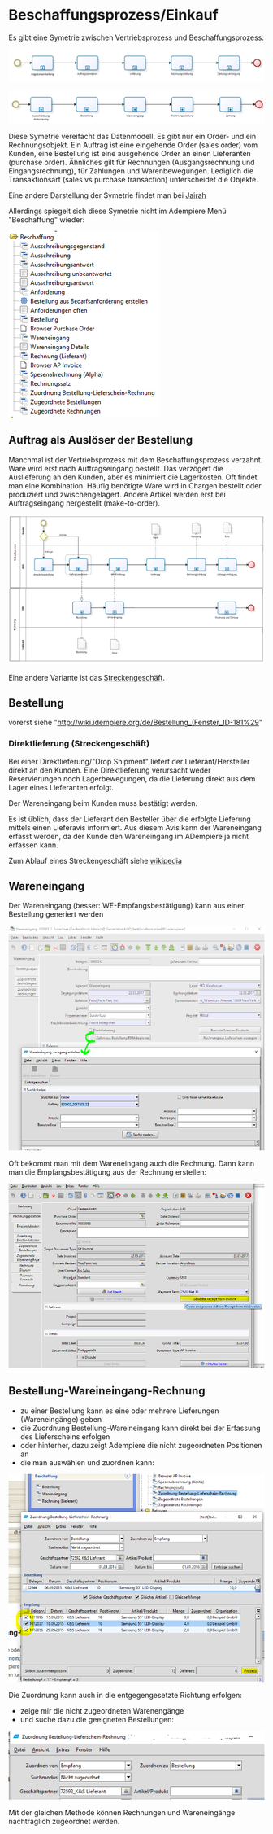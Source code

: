 # Beschaffungsprozess/Einkauf

Es gibt eine Symetrie zwischen Vertriebsprozess und Beschaffungsprozess:

![](../.gitbook/assets/process-sales.PNG)

![](../.gitbook/assets/process-purchase.PNG)

Diese Symetrie vereifacht das Datenmodell. Es gibt nur ein Order- und ein Rechnungsobjekt. Ein Auftrag ist eine eingehende Order (sales order) vom Kunden, eine Bestellung ist eine ausgehende Order an einen Lieferanten (purchase order). Ähnliches gilt für Rechnungen (Ausgangsrechnung und Eingangsrechnung), für Zahlungen und Warenbewegungen. Lediglich die Transaktionsart (sales vs purchase transaction) unterscheidet die Objekte.

Eine andere Darstellung der Symetrie findet man bei [Jairah](http://wiki.adempiere.net/User:Jairah#ADempiere_Transaction_Flow_with_Accounting_Postings)

Allerdings spiegelt sich diese Symetrie nicht im Adempiere Menü "Beschaffung" wieder:

![](../.gitbook/assets/menu-purchase-de.PNG) 

## Auftrag als Auslöser der Bestellung

Manchmal ist der Vertriebsprozess mit dem Beschaffungsprozess verzahnt. Ware wird erst nach Auftragseingang bestellt. Das verzögert die Auslieferung an den Kunden, aber es minimiert die Lagerkosten. Oft findet man eine Kombination. Häufig benötigte Ware wird in Chargen bestellt oder produziert und zwischengelagert. Andere Artikel werden erst bei Auftragseingang hergestellt (make-to-order). 

![](../.gitbook/assets/sales+po.PNG)

Eine andere Variante ist das [Streckengeschäft](4.opentrans.md).

## Bestellung

vorerst siehe "http://wiki.idempiere.org/de/Bestellung_(Fenster_ID-181%29"

### Direktlieferung (Streckengeschäft)

Bei einer Direktlieferung/"Drop Shipment" liefert der Lieferant/Hersteller direkt an den Kunden. Eine Direktlieferung verursacht weder Reservierungen noch Lagerbewegungen, da die Lieferung direkt aus dem Lager eines Lieferanten erfolgt. 

Der Wareneingang beim Kunden muss bestätigt werden. 

Es ist üblich, dass der Lieferant den Besteller über die erfolgte Lieferung mittels einen Lieferavis informiert. Aus diesem Avis kann der Wareneingang erfasst werden, da der Kunde den Wareneingang im ADempiere ja nicht erfassen kann.

Zum Ablauf eines Streckengeschäft siehe [wikipedia](https://de.wikipedia.org/wiki/Streckengesch%C3%A4ft#Ablauf)

## Wareneingang

Der Wareneingang (besser: WE-Empfangsbestätigung) kann aus einer Bestellung generiert werden

![](../.gitbook/assets/purchase-Wareneingang-erstellen.PNG)

Oft bekommt man mit dem Wareneingang auch die Rechnung. Dann kann man die Empfangsbestätigung aus der Rechnung erstellen:

![](../.gitbook/assets/purchase-ReceiptFromInvoice.PNG)

## Bestellung-Wareineingang-Rechnung

* zu einer Bestellung kann es eine oder mehrere Lieferungen (Wareneingänge) geben
* die Zuordnung Bestellung-Wareineingang kann direkt bei der Erfassung des Lieferscheins erfolgen
* oder hinterher, dazu zeigt Adempiere die nicht zugeordneten Positionen an
* die man auswählen und zuordnen kann:

![](../.gitbook/assets/purchase-Bestellung-WE-RE.PNG)

Die Zuordnung kann auch in die entgegengesetzte Richtung erfolgen:
* zeige mir die nicht zugeordneten Warenengänge
* und suche dazu die geeigneten Bestellungen:

![](../.gitbook/assets/purchase-WE-Bestellung.PNG)


Mit der gleichen Methode können Rechnungen und Wareneingänge nachträglich zugeordnet werden.